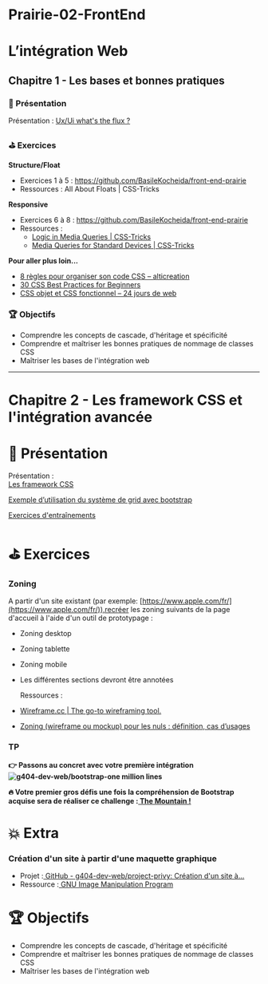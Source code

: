 # Prairie-02-FrontEnd

# L’intégration Web   
## Chapitre 1 - Les bases et bonnes pratiques  

### 🎦 Présentation  
	
Présentation : [Ux/Ui what's the flux ?](https://docs.google.com/presentation/d/1gl-CLu1Y5OLU65_39xFNlYtsh1x-7-Ciey0ShbeClAg/edit#slide=id.p)  

### ⛳ Exercices   
**Structure/Float**  
* Exercices 1 à 5 : https://github.com/BasileKocheida/front-end-prairie
* Ressources : All About Floats | CSS-Tricks


**Responsive**  
* Exercices 6 à 8 : https://github.com/BasileKocheida/front-end-prairie
* Ressources :
	* [Logic in Media Queries | CSS-Tricks](https://css-tricks.com/logic-in-media-queries/)  
	* [Media Queries for Standard Devices | CSS-Tricks](https://css-tricks.com/snippets/css/media-queries-for-standard-devices/)

   
**Pour aller plus loin...**  
* [8 règles pour organiser son code CSS – alticreation  ](https://www.alticreation.com/8-regles-organiser-code-css/)
* [30 CSS Best Practices for Beginners  ](https://code.tutsplus.com/tutorials/30-css-best-practices-for-beginners--net-6741)
* [CSS objet et CSS fonctionnel – 24 jours de web  ](https://www.24joursdeweb.fr/2018/css-objet-et-css-fonctionnel/)

### 🏆 Objectifs
* Comprendre les concepts de cascade, d'héritage et spécificité  
* Comprendre et maîtriser les bonnes pratiques de nommage de classes CSS  
* Maîtriser les bases de l'intégration web  
-------------------------------------------------------------------------------------------------------------------------------------------------------


# Chapitre 2 - Les framework CSS et l'intégration avancée


# 🎦 Présentation

	

Présentation :  
[ Les framework CSS](https://docs.google.com/presentation/d/1_kvX59cz5ABPhWkFN-3JtHCumBtF3QggbxcpN0ylup4)  

[Exemple d’utilisation du système de grid avec bootstrap](https://codepen.io/PedroIdmkr/pen/KGjGaq)  

[Exercices d'entraînements ](https://codepen.io/hamza-karfa/pen/JjZmeyP)  


# ⛳ Exercices


### **Zoning**


A partir d'un site existant (par exemple: [https://www.apple.com/fr/](https://www.apple.com/fr/)),recréer les zoning suivants de la page d'accueil à l'aide d'un outil de prototypage :



* Zoning desktop
* Zoning tablette
* Zoning mobile
* Les différentes sections devront être annotées

    Ressources :

* [Wireframe.cc | The go-to wireframing tool.](https://wireframe.cc/)
* [Zoning (wireframe ou mockup) pour les nuls : définition, cas d’usages](https://www.indexel.com/marketing-digital/zoning-nuls-definition-objectifs-cas-dusages-solutions#)


### **TP**


**👉️ Passons au concret avec votre première intégration ![ g404-dev-web/bootstrap-one million lines](https://github.com/simplon-roanne/bootstrap-onemillionlines)**


**🔥 Votre premier gros défis une fois la compréhension de Bootstrap acquise sera de réaliser ce challenge :[ The Mountain !](https://github.com/g404-dev-web/bootstrap-challenge-the_mountain)**


# 💥 Extra


### **Création d'un site à partir d'une maquette graphique**



* Projet :[ GitHub - g404-dev-web/project-privy: Création d'un site à...](https://github.com/g404-dev-web/project-privy)
* Ressource :[ GNU Image Manipulation Program](https://docs.gimp.org/2.10/fr/)


# 🏆 Objectifs



* Comprendre les concepts de cascade, d'héritage et spécificité
* Comprendre et maîtriser les bonnes pratiques de nommage de classes CSS
* Maîtriser les bases de l'intégration web

